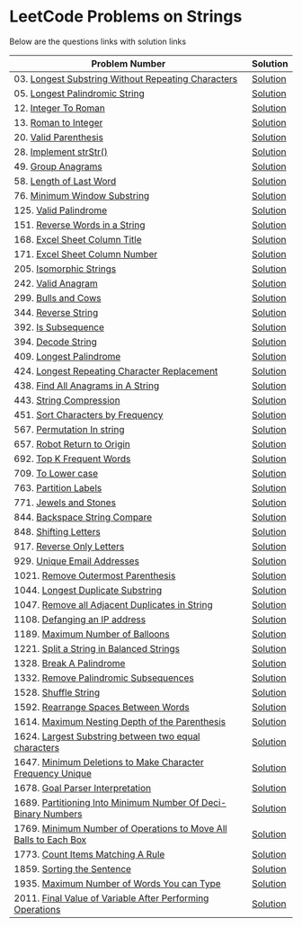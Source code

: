 # LeetCode Problems on Strings
Below are the questions links with solution links


|Problem Number|Solution|
|--------------|--------|
|03. [Longest Substring Without Repeating Characters](https://leetcode.com/problems/longest-substring-without-repeating-characters)|[Solution](https://github.com/HarshOza36/LeetCode_Problems/blob/main/String/P03%20-%20longestSubstrngWithoutRepeatingChars.py)|
|05. [Longest Palindromic String](https://leetcode.com/problems/longest-palindromic-substring)|[Solution](https://github.com/HarshOza36/LeetCode_Problems/blob/main/String/P05%20-%20longestPalindromicString.py)|
|12. [Integer To Roman](https://leetcode.com/problems/integer-to-roman)|[Solution](https://github.com/HarshOza36/LeetCode_Problems/blob/main/String/P12%20-%20intergerToRoman.py)|
|13. [Roman to Integer](https://leetcode.com/problems/roman-to-integer)|[Solution](https://github.com/HarshOza36/LeetCode_Problems/blob/main/String/P13%20-%20romanToInteger.py)|
|20. [Valid Parenthesis](https://leetcode.com/problems/valid-parentheses)|[Solution](https://github.com/HarshOza36/LeetCode_Problems/blob/main/String/P20%20-%20validParenthesis.py)|
|28. [Implement strStr()](https://leetcode.com/problems/implement-strstr)|[Solution](https://github.com/HarshOza36/LeetCode_Problems/blob/main/String/P28%20-%20implementstrStr().py)|
|49. [Group Anagrams](https://leetcode.com/problems/group-anagrams/)|[Solution](https://github.com/HarshOza36/LeetCode_Problems/blob/main/String/P49%20-%20groupAnagrams.py)|
|58. [Length of Last Word](https://leetcode.com/problems/length-of-last-word)|[Solution](https://github.com/HarshOza36/LeetCode_Problems/blob/main/String/P58%20-%20lengthofLastWord.py)|
|76. [Minimum Window Substring](https://leetcode.com/problems/minimum-window-substring/)|[Solution]()|
|125. [Valid Palindrome](https://leetcode.com/problems/valid-palindrome)|[Solution](https://github.com/HarshOza36/LeetCode_Problems/blob/main/String/P125%20-%20validPalindrome.py)|
|151. [Reverse Words in a String](https://leetcode.com/problems/reverse-words-in-a-string/)|[Solution](https://github.com/HarshOza36/LeetCode_Problems/blob/main/String/P151%20-%20reverseWordsInString.py)|
|168. [Excel Sheet Column Title](https://leetcode.com/problems/excel-sheet-column-title)|[Solution](https://github.com/HarshOza36/LeetCode_Problems/blob/main/String/P168%20-%20excelSheetColumnTitle.py)|
|171. [Excel Sheet Column Number](https://leetcode.com/problems/excel-sheet-column-number)|[Solution](https://github.com/HarshOza36/LeetCode_Problems/blob/main/String/P171%20-%20excelSheetColumnNumber.py)|
|205. [Isomorphic Strings](https://leetcode.com/problems/isomorphic-strings)|[Solution](https://github.com/HarshOza36/LeetCode_Problems/blob/main/String/P205%20-%20isomorphicString.py)|
|242. [Valid Anagram](https://leetcode.com/problems/valid-anagram/)|[Solution](https://github.com/HarshOza36/LeetCode_Problems/blob/main/String/P242%20-%20validAnagram.py)|
|299. [Bulls and Cows](https://leetcode.com/problems/bulls-and-cows/)|[Solution](https://github.com/HarshOza36/LeetCode_Problems/blob/main/String/P299%20-%20bullsAndCows.py)|
|344. [Reverse String](https://leetcode.com/problems/reverse-string)|[Solution](https://github.com/HarshOza36/LeetCode_Problems/blob/main/String/P344%20-%20reverseString.py)|
|392. [Is Subsequence](https://leetcode.com/problems/is-subsequence)|[Solution](https://github.com/HarshOza36/LeetCode_Problems/blob/main/String/P392%20-%20isSubsequence.py)|
|394. [Decode String](https://leetcode.com/problems/decode-string/)|[Solution](https://github.com/HarshOza36/LeetCode_Problems/blob/main/String/P394%20-%20decodeString.py)|
|409. [Longest Palindrome](https://leetcode.com/problems/longest-palindrome/)|[Solution](https://github.com/HarshOza36/LeetCode_Problems/blob/main/String/P409%20-%20longestPalindrome.py)|
|424. [Longest Repeating Character Replacement](https://leetcode.com/problems/longest-repeating-character-replacement/)|[Solution](https://github.com/HarshOza36/LeetCode_Problems/blob/main/String/P424%20-%20longestRepeatingCharacterReplacement.py)|
|438. [Find All Anagrams in A String](https://leetcode.com/problems/find-all-anagrams-in-a-string/)|[Solution](https://github.com/HarshOza36/LeetCode_Problems/blob/main/String/P438%20-%20findAllAnagramsInAString.py)|
|443. [String Compression](https://leetcode.com/problems/string-compression/)|[Solution](https://github.com/HarshOza36/LeetCode_Problems/blob/main/String/P443%20-%20stringCompression.py)|
|451. [Sort Characters by Frequency](https://leetcode.com/problems/sort-characters-by-frequency/)|[Solution](https://github.com/HarshOza36/LeetCode_Problems/blob/main/String/P451%20-%20sortCharactersByFrequency.py)|
|567. [Permutation In string](https://leetcode.com/problems/permutation-in-string)|[Solution](https://github.com/HarshOza36/LeetCode_Problems/blob/main/String/P567%20-%20permutationInString.py)|
|657. [Robot Return to Origin](https://leetcode.com/problems/robot-return-to-origin/)|[Solution]()|
|692. [Top K Frequent Words](https://leetcode.com/problems/top-k-frequent-words/)|[Solution](https://github.com/HarshOza36/LeetCode_Problems/blob/main/String/P692%20-%20topKFrequentWords.py)|
|709. [To Lower case](https://leetcode.com/problems/to-lower-case)|[Solution](https://github.com/HarshOza36/LeetCode_Problems/blob/main/String/P709%20-%20toLowerCase.py)|
|763. [Partition Labels](https://leetcode.com/problems/partition-labels/)|[Solution](https://github.com/HarshOza36/LeetCode_Problems/blob/main/String/P763%20-%20partitionLabels.py)|
|771. [Jewels and Stones](https://leetcode.com/problems/jewels-and-stones)|[Solution](https://github.com/HarshOza36/LeetCode_Problems/blob/main/String/P771%20-%20jewelsAndStones.py)|
|844. [Backspace String Compare](https://leetcode.com/problems/backspace-string-compare)|[Solution](https://github.com/HarshOza36/LeetCode_Problems/blob/main/String/P844%20-%20backspaceStringCompare.py)|
|848. [Shifting Letters](https://leetcode.com/problems/shifting-letters/)|[Solution](https://github.com/HarshOza36/LeetCode_Problems/blob/main/String/P848%20-%20shiftingLetters.py)|
|917. [Reverse Only Letters](https://leetcode.com/problems/reverse-only-letters)|[Solution](https://github.com/HarshOza36/LeetCode_Problems/blob/main/String/P917%20-%20reverseOnlyLetters.py)|
|929. [Unique Email Addresses](https://leetcode.com/problems/unique-email-addresses/)|[Solution](https://github.com/HarshOza36/LeetCode_Problems/blob/main/String/P929%20-%20uniqueEmailAddresses.py)|
|1021. [Remove Outermost Parenthesis](https://leetcode.com/problems/remove-outermost-parentheses)|[Solution](https://github.com/HarshOza36/LeetCode_Problems/blob/main/String/P1021%20-%20removeOutermostParentheses.py)|
|1044. [Longest Duplicate Substring](https://leetcode.com/problems/longest-duplicate-substring/)|[Solution](https://github.com/HarshOza36/LeetCode_Problems/blob/main/String/P1044%20-%20longestDuplicateSubstring.py)|
|1047. [Remove all Adjacent Duplicates in String](https://leetcode.com/problems/remove-all-adjacent-duplicates-in-string)|[Solution](https://github.com/HarshOza36/LeetCode_Problems/blob/main/String/P1047%20-%20RemoveAllAdjacentDuplicatesInAString.py)|
|1108. [Defanging an IP address](https://leetcode.com/problems/defanging-an-ip-address)|[Solution](https://github.com/HarshOza36/LeetCode_Problems/blob/main/String/P1108%20-%20Defanging%20an%20IP%20address.py)|
|1189. [Maximum Number of Balloons](https://leetcode.com/problems/maximum-number-of-balloons)|[Solution](https://github.com/HarshOza36/LeetCode_Problems/blob/main/String/P1189%20-%20maximumNumberofBalloons.py)|
|1221. [Split a String in Balanced Strings](https://leetcode.com/problems/split-a-string-in-balanced-strings/)|[Solution](https://github.com/HarshOza36/LeetCode_Problems/blob/main/String/P1221%20-%20splitAStringInBalancedStrings.py)|
|1328. [Break A Palindrome](https://leetcode.com/problems/break-a-palindrome/)|[Solution](https://github.com/HarshOza36/LeetCode_Problems/blob/main/String/P1328%20-%20breakPalindrome.py)|
|1332. [Remove Palindromic Subsequences](https://leetcode.com/problems/remove-palindromic-subsequences/)|[Solution](https://github.com/HarshOza36/LeetCode_Problems/blob/main/String/P1332%20-%20removePalindromicSubsequence.py)|
|1528. [Shuffle String](https://leetcode.com/problems/shuffle-string)|[Solution](https://github.com/HarshOza36/LeetCode_Problems/blob/main/String/P1528%20-%20Shuffle%20String.py)|
|1592. [Rearrange Spaces Between Words](https://leetcode.com/problems/rearrange-spaces-between-words/)|[Solution](https://github.com/HarshOza36/LeetCode_Problems/blob/main/String/P1592%20-%20rearrangeSpacesBetweenWords.py)|
|1614. [Maximum Nesting Depth of the Parenthesis](https://leetcode.com/problems/maximum-nesting-depth-of-the-parentheses)|[Solution](https://github.com/HarshOza36/LeetCode_Problems/blob/main/String/P1614%20-%20maximumNestingDepthOfTheParentheses.py)|
|1624. [Largest Substring between two equal characters](https://leetcode.com/problems/largest-substring-between-two-equal-characters)|[Solution](https://github.com/HarshOza36/LeetCode_Problems/blob/main/String/P1624%20-%20largestSubstringBetweenTwoEqualCharacters.py)|
|1647. [Minimum Deletions to Make Character Frequency Unique](https://leetcode.com/problems/minimum-deletions-to-make-character-frequencies-unique/)|[Solution](https://github.com/HarshOza36/LeetCode_Problems/blob/main/String/P1647%20-%20minimumDeletionsToMakeCharacterFrequenciesUnique.py)|
|1678. [Goal Parser Interpretation](https://leetcode.com/problems/goal-parser-interpretation)|[Solution](https://github.com/HarshOza36/LeetCode_Problems/blob/main/String/P1678%20-%20goalParserInterpretation.py)|
|1689. [Partitioning Into Minimum Number Of Deci-Binary Numbers](https://leetcode.com/problems/partitioning-into-minimum-number-of-deci-binary-numbers/)|[Solution](https://github.com/HarshOza36/LeetCode_Problems/blob/main/String/P1689%20-%20partitioningIntoMinimumNumberOfDeciBinaryNo.py)|
|1769. [ Minimum Number of Operations to Move All Balls to Each Box](https://leetcode.com/problems/minimum-number-of-operations-to-move-all-balls-to-each-box/)|[Solution](https://github.com/HarshOza36/LeetCode_Problems/blob/main/String/P1769%20-%20minimumNumberofOperationstoMoveAllBallstoEachBox.py)|
|1773. [Count Items Matching A Rule](https://leetcode.com/problems/count-items-matching-a-rule)|[Solution](https://github.com/HarshOza36/LeetCode_Problems/blob/main/String/P1773%20-%20countItemsMatchingARule.py)|
|1859. [Sorting the Sentence](https://leetcode.com/problems/sorting-the-sentence/)|[Solution](https://github.com/HarshOza36/LeetCode_Problems/blob/main/String/P1859%20-%20sortingTheSentence.py)|
|1935. [Maximum Number of Words You can Type](https://leetcode.com/problems/maximum-number-of-words-you-can-type)|[Solution](https://github.com/HarshOza36/LeetCode_Problems/blob/main/String/P1935%20-%20maxNumberofWordsyouCanType.py)|
|2011. [Final Value of Variable After Performing Operations](https://leetcode.com/problems/final-value-of-variable-after-performing-operations/)|[Solution](https://github.com/HarshOza36/LeetCode_Problems/blob/main/String/P2011%20-%20finalValueofVariableAfterPerformingOperations.py)|
